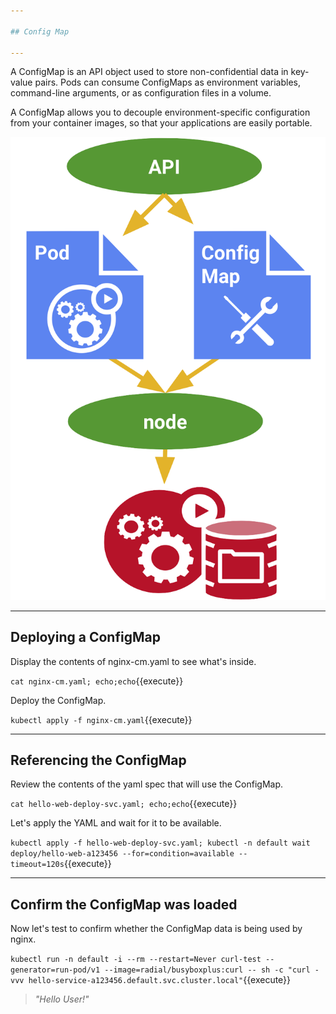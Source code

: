 ```yaml
---

## Config Map

---
```


A ConfigMap is an API object used to store non-confidential data in key-value pairs. Pods can consume ConfigMaps as environment variables, command-line arguments, or as configuration files in a volume.

A ConfigMap allows you to decouple environment-specific configuration from your container images, so that your applications are easily portable.

![ConfigMap](./assets/kubernetes-configmap.png)

---

## Deploying a ConfigMap

Display the contents of nginx-cm.yaml to see what's inside.

`cat nginx-cm.yaml; echo;echo`{{execute}}

Deploy the ConfigMap.

`kubectl apply -f nginx-cm.yaml`{{execute}}

---

## Referencing the ConfigMap

Review the contents of the yaml spec that will use the ConfigMap.

`cat hello-web-deploy-svc.yaml; echo;echo`{{execute}}

Let's apply the YAML and wait for it to be available.

`kubectl apply -f hello-web-deploy-svc.yaml; kubectl -n default wait deploy/hello-web-a123456 --for=condition=available --timeout=120s`{{execute}}

---

## Confirm the ConfigMap was loaded

Now let's test to confirm whether the ConfigMap data is being used by nginx.

`kubectl run -n default -i --rm --restart=Never curl-test --generator=run-pod/v1 --image=radial/busyboxplus:curl -- sh -c "curl -vvv hello-service-a123456.default.svc.cluster.local"`{{execute}}

> _"Hello User!"_

